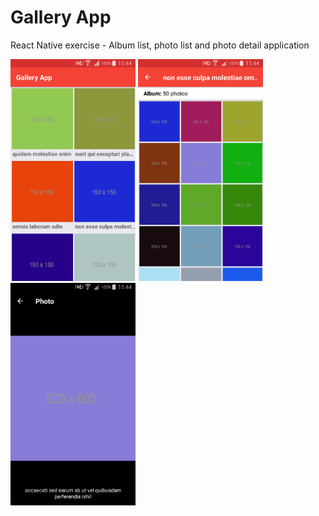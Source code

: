 # Gallery App

React Native exercise - Album list, photo list and photo detail application





<p float="left">
  <img src="/images/Screenshot_2018-08-31-11-44-38.png" width="200" />
  <img src="/images/Screenshot_2018-08-31-11-44-44.png" width="200" /> 
  <img src="/images/Screenshot_2018-08-31-11-44-50.png" width="200" />
</p>

